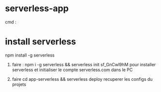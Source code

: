 # serverless-app

cmd :
# install serverless

npm install -g serverless





1. faire  : npm i -g serverless && serverless init sf_GnCwl9hM 
pour installer serverless et initialiser le compte serverless.com dans le PC

2. faire cd app-serverless && serverless deploy
recuperer les configs du projets
